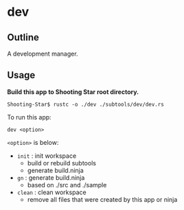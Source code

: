 # dev

## Outline

A development manager.

## Usage

**Build this app to Shooting Star root directory.**

```
Shooting-Star$ rustc -o ./dev ./subtools/dev/dev.rs
```

To run this app:

```
dev <option>
```

`<option>` is below:

* `init` : init workspace
  * build or rebuild subtools
  * generate build.ninja
* `gn` : generate build.ninja
  * based on ./src and ./sample
* `clean` : clean workspace
  * remove all files that were created by this app or ninja
